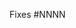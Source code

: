 <!-- Be sure to set the issue number that this PR fixes or implements below, and give
     a good description. If this PR is for a new feature or enhancement, then it's
     okay to remove the "Fixes #..." below, but be sure to give an even better
     description of the PR in that case.

     See also https://wxpython.org/pages/contributor-guide/  -->

Fixes #NNNN

